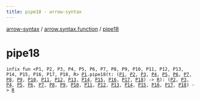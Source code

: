 ```yaml
---
title: pipe18 - arrow-syntax
---
```


[arrow-syntax](../index.html) / [arrow.syntax.function](index.html) / [pipe18](./pipe18.html)

# pipe18

`infix fun <P1, P2, P3, P4, P5, P6, P7, P8, P9, P10, P11, P12, P13, P14, P15, P16, P17, P18, R> `[`P1`](pipe18.html#P1)`.pipe18(t: (`[`P1`](pipe18.html#P1)`, `[`P2`](pipe18.html#P2)`, `[`P3`](pipe18.html#P3)`, `[`P4`](pipe18.html#P4)`, `[`P5`](pipe18.html#P5)`, `[`P6`](pipe18.html#P6)`, `[`P7`](pipe18.html#P7)`, `[`P8`](pipe18.html#P8)`, `[`P9`](pipe18.html#P9)`, `[`P10`](pipe18.html#P10)`, `[`P11`](pipe18.html#P11)`, `[`P12`](pipe18.html#P12)`, `[`P13`](pipe18.html#P13)`, `[`P14`](pipe18.html#P14)`, `[`P15`](pipe18.html#P15)`, `[`P16`](pipe18.html#P16)`, `[`P17`](pipe18.html#P17)`, `[`P18`](pipe18.html#P18)`) -> `[`R`](pipe18.html#R)`): (`[`P2`](pipe18.html#P2)`, `[`P3`](pipe18.html#P3)`, `[`P4`](pipe18.html#P4)`, `[`P5`](pipe18.html#P5)`, `[`P6`](pipe18.html#P6)`, `[`P7`](pipe18.html#P7)`, `[`P8`](pipe18.html#P8)`, `[`P9`](pipe18.html#P9)`, `[`P10`](pipe18.html#P10)`, `[`P11`](pipe18.html#P11)`, `[`P12`](pipe18.html#P12)`, `[`P13`](pipe18.html#P13)`, `[`P14`](pipe18.html#P14)`, `[`P15`](pipe18.html#P15)`, `[`P16`](pipe18.html#P16)`, `[`P17`](pipe18.html#P17)`, `[`P18`](pipe18.html#P18)`) -> `[`R`](pipe18.html#R)
